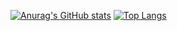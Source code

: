 [![Anurag's GitHub stats](https://github-readme-stats.vercel.app/api?username=chanpon2015&count_private=true)](https://github.com/anuraghazra/github-readme-stats)
[![Top Langs](https://github-readme-stats.vercel.app/api/top-langs/?username=chanpon2015)](https://github.com/anuraghazra/github-readme-stats)
